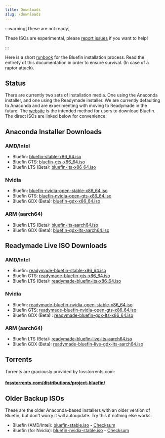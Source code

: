 ```yaml
---
title: Downloads
slug: /downloads
---
```


:::warning[These are not ready]

These ISOs are experimental, please [report issues](https://github.com/ublue-os/titanoboa/issues) if you want to help!

:::

Here is a short [runbook](https://www.pagerduty.com/resources/learn/what-is-a-runbook/) for the Bluefin installation process. Read the entirety of this documentation in order to ensure survival. (In case of a raptor attack).

## Status

There are currently two sets of installation media. One using the Anaconda installer, and one using the Readymade installer. We are currently defaulting to Anaconda and are experimenting with moving to Readymade in the future. The [website](https://projectbluefin.io) is the intended method for users to download Bluefin. The direct ISOs are linked below for convenience:

## Anaconda Installer Downloads

### AMD/Intel

- Bluefin: [bluefin-stable-x86_64.iso](https://download.projectbluefin.io/bluefin-stable-x86_64.iso)
- Bluefin GTS: [bluefin-gts-x86_64.iso](https://download.projectbluefin.io/bluefin-gts-x86_64.iso)
- Bluefin LTS (Beta): [bluefin-lts-x86_64.iso](https://download.projectbluefin.io/bluefin-lts-x86_64.iso)

### Nvidia

- Bluefin: [bluefin-nvidia-open-stable-x86_64.iso](https://download.projectbluefin.io/bluefin-nvidia-open-stable-x86_64.iso)
- Bluefin GTS: [bluefin-nvidia-open-gts-x86_64.iso](https://download.projectbluefin.io/bluefin-nvidia-open-gts-x86_64.iso)
- Bluefin GDX (Beta): [bluefin-gdx-x86_64.iso](https://download.projectbluefin.io/bluefin-gdx-lts-x86_64.iso)

### ARM (aarch64)

- Bluefin LTS (Beta): [bluefin-lts-aarch64.iso](https://download.projectbluefin.io/bluefin-lts-aarch64.iso)
- Bluefin GDX (Beta): [bluefin-gdx-lts-aarch64.iso](https://download.projectbluefin.io/bluefin-gdx-lts-aarch64.iso)

## Readymade Live ISO Downloads

### AMD/Intel

- Bluefin: [readymade-bluefin-stable-x86_64.iso](https://download.projectbluefin.io/readymade-bluefin-stable-x86_64.iso)
- Bluefin GTS: [readymade-bluefin-gts-x86_64.iso](https://download.projectbluefin.io/readymade-bluefin-gts-x86_64.iso)
- Bluefin LTS (Beta): [readymade-bluefin-lts-x86_64.iso](https://download.projectbluefin.io/readymade-bluefin-lts-x86_64.iso)

### Nvidia

- Bluefin: [readymade-bluefin-nvidia-open-stable-x86_64.iso](https://download.projectbluefin.io/readymade-bluefin-nvidia-open-stable-x86_64.iso)
- Bluefin GTS: [readymade-bluefin-nvidia-open-gts-x86_64.iso](https://download.projectbluefin.io/readymade-bluefin-nvidia-open-gts-x86_64.iso)
- Bluefin GDX (Beta) : [readymade-bluefin-gdx-lts-x86_64.iso](https://download.projectbluefin.io/readymade-bluefin-gdx-x86_64.iso)

### ARM (aarch64)

- Bluefin LTS (Beta): [readymade-bluefin-live-lts-aarch64.iso](https://download.projectbluefin.io/readymade-bluefin-lts-aarch64.iso)
- Bluefin GDX (Beta): [readymade-bluefin-live-gdx-lts-aarch64.iso](https://download.projectbluefin.io/readymade-bluefin-gdx-aarch64.iso)

## Torrents

Torrents are graciously provided by fosstorrents.com:

#### [fosstorrents.com/distributions/project-bluefin/](https://fosstorrents.com/distributions/project-bluefin/)

## Older Backup ISOs

These are the older Anaconda-based installers with an older version of Bluefin, but don't worry it will autoupdate. Try this if nothing else works:

- Bluefin (AMD/Intel): [bluefin-stable.iso](https://projectbluefin.dev/bluefin-stable.iso) - [Checksum](https://projectbluefin.dev/bluefin-stable.iso-CHECKSUM)
- Bluefin (for Nvidia):  [bluefin-nvidia-stable.iso](https://projectbluefin.dev/bluefin-nvidia-stable.iso) - [Checksum](https://projectbluefin.dev/bluefin-nvidia-stable.iso-CHECKSUM)

